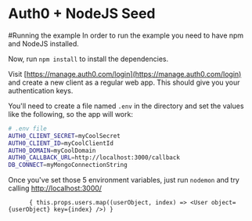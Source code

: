 # Auth0 + NodeJS Seed
#Running the example
In order to run the example you need to have npm and NodeJS installed.

Now, run `npm install` to install the dependencies.

Visit [https://manage.auth0.com/login](https://manage.auth0.com/login) and create a new client as a regular web app. This should give you your authentication keys.

You'll need to create a file named `.env` in the directory and set the values like the following, so the app will work:

````bash
# .env file
AUTH0_CLIENT_SECRET=myCoolSecret
AUTH0_CLIENT_ID=myCoolClientId
AUTH0_DOMAIN=myCoolDomain
AUTH0_CALLBACK_URL=http://localhost:3000/callback
DB_CONNECT=myMongoConnectionString
````

Once you've set those 5 environment variables, just run `nodemon` and try calling [http://localhost:3000/](http://localhost:3000/)


          { this.props.users.map((userObject, index) => <User object={userObject} key={index} />) }
